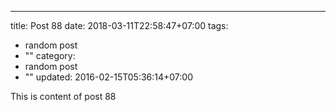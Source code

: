 ---
title: Post 88
date: 2018-03-11T22:58:47+07:00
tags:
  - random post
  - ""
category:
  - random post
  - ""
updated: 2016-02-15T05:36:14+07:00

This is content of post 88